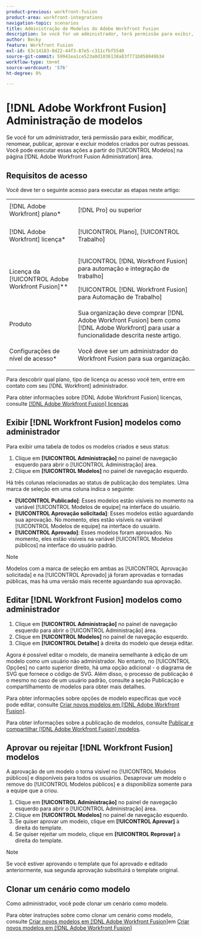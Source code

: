 ```yaml
---
product-previous: workfront-fusion
product-area: workfront-integrations
navigation-topic: scenarios
title: Administração de Modelos do Adobe Workfront Fusion
description: Se você for um administrador, terá permissão para exibir, modificar, renomear, publicar, aprovar e excluir modelos criados por outras pessoas. Você pode executar essas ações a partir do [!UICONTROL Modelos] na página [!DNL Adobe Workfront Fusion Administration] área.
author: Becky
feature: Workfront Fusion
exl-id: 63c14183-0d22-44f3-87e5-c311cfbf5540
source-git-commit: 59941ea1ce523a0d1036138a83f771b058049b34
workflow-type: tm+mt
source-wordcount: '576'
ht-degree: 0%

---
```


# [!DNL Adobe Workfront Fusion] Administração de modelos

Se você for um administrador, terá permissão para exibir, modificar, renomear, publicar, aprovar e excluir modelos criados por outras pessoas. Você pode executar essas ações a partir do [!UICONTROL Modelos] na página [!DNL Adobe Workfront Fusion Administration] área.

## Requisitos de acesso

Você deve ter o seguinte acesso para executar as etapas neste artigo:

<table style="table-layout:auto"> 
 <col> 
 <col> 
 <tbody> 
  <tr> 
    <td role="rowheader">[!DNL Adobe Workfront] plano*</td> 
   <td> <p>[!DNL Pro] ou superior</p> </td> 
  </tr>
   <tr data-mc-conditions="QuicksilverOrClassic.Draft mode"> 
    <td role="rowheader">[!DNL Adobe Workfront] licença*</td> 
    <td> <p>[!UICONTROL Plano], [!UICONTROL Trabalho]</p> </td> 
   </tr>
  <tr> 
   <td role="rowheader">Licença da [!UICONTROL Adobe Workfront Fusion]**</td> 
  <td> <p>[!UICONTROL [!DNL Workfront Fusion] para automação e integração de trabalho] </p><p>[!UICONTROL [!DNL Workfront Fusion] para Automação de Trabalho] </p>  </td>  
  </tr> 
  <tr> 
   <td role="rowheader">Produto</td> 
   <td>Sua organização deve comprar [!DNL Adobe Workfront Fusion] bem como [!DNL Adobe Workfront] para usar a funcionalidade descrita neste artigo.</td> 
  </tr> 
  <tr data-mc-conditions=""> 
   <td role="rowheader">Configurações de nível de acesso*</td> 
   <td> <p>Você deve ser um administrador do Workfront Fusion para sua organização.</p> </td> 
  </tr> 
 </tbody> 
</table>

Para descobrir qual plano, tipo de licença ou acesso você tem, entre em contato com seu [!DNL Workfront] administrador.

Para obter informações sobre [!DNL Adobe Workfront Fusion] licenças, consulte [[!DNL Adobe Workfront Fusion] licenças](../../../workfront-fusion/get-started/license-automation-vs-integration.md)

## Exibir [!DNL Workfront Fusion] modelos como administrador

Para exibir uma tabela de todos os modelos criados e seus status:

1. Clique em **[!UICONTROL Administração]** no painel de navegação esquerdo para abrir o [!UICONTROL Administração] área.
1. Clique em **[!UICONTROL Modelos]** no painel de navegação esquerdo.

Há três colunas relacionadas ao status de publicação dos templates. Uma marca de seleção em uma coluna indica o seguinte:

* **[!UICONTROL Publicado]**: Esses modelos estão visíveis no momento na variável [!UICONTROL Modelos de equipe] na interface do usuário.
* **[!UICONTROL Aprovação solicitada]**: Esses modelos estão aguardando sua aprovação. No momento, eles estão visíveis na variável [!UICONTROL Modelos de equipe] na interface do usuário.
* **[!UICONTROL Aprovado]**: Esses modelos foram aprovados. No momento, eles estão visíveis na variável [!UICONTROL Modelos públicos] na interface do usuário padrão.

>[!NOTE]
>
>Modelos com a marca de seleção em ambas as [!UICONTROL Aprovação solicitada] e na [!UICONTROL Aprovado] já foram aprovadas e tornadas públicas, mas há uma versão mais recente aguardando sua aprovação.

## Editar [!DNL Workfront Fusion] modelos como administrador

1. Clique em **[!UICONTROL Administração]** no painel de navegação esquerdo para abrir o [!UICONTROL Administração] área.
1. Clique em **[!UICONTROL Modelos]** no painel de navegação esquerdo.
1. Clique em **[!UICONTROL Detalhe]** à direita do modelo que deseja editar.

Agora é possível editar o modelo, de maneira semelhante à edição de um modelo como um usuário não administrador. No entanto, no [!UICONTROL Opções] no canto superior direito, há uma opção adicional - o diagrama de SVG que fornece o código de SVG. Além disso, o processo de publicação é o mesmo no caso de um usuário padrão, consulte a seção Publicação e compartilhamento de modelos para obter mais detalhes.

Para obter informações sobre opções de modelo específicas que você pode editar, consulte [Criar novos modelos em [!DNL Adobe Workfront Fusion]](../../../workfront-fusion/scenarios/templates/create-new-fusion-templates.md).

Para obter informações sobre a publicação de modelos, consulte [Publicar e compartilhar [!DNL Adobe Workfront Fusion] modelos](../../../workfront-fusion/scenarios/templates/publish-and-share-fusion-templates.md).

## Aprovar ou rejeitar [!DNL Workfront Fusion] modelos

A aprovação de um modelo o torna visível no [!UICONTROL Modelos públicos] e disponíveis para todos os usuários. Desaprovar um modelo o remove do [!UICONTROL Modelos públicos] e a disponibiliza somente para a equipe que a criou.

1. Clique em **[!UICONTROL Administração]** no painel de navegação esquerdo para abrir o [!UICONTROL Administração] área.
1. Clique em **[!UICONTROL Modelos]** no painel de navegação esquerdo.
1. Se quiser aprovar um modelo, clique em **[!UICONTROL Aprovar]** à direita do template.
1. Se quiser rejeitar um modelo, clique em **[!UICONTROL Reprovar]** à direita do template.

>[!NOTE]
>
>Se você estiver aprovando o template que foi aprovado e editado anteriormente, sua segunda aprovação substituirá o template original.

## Clonar um cenário como modelo

Como administrador, você pode clonar um cenário como modelo.

Para obter instruções sobre como clonar um cenário como modelo, consulte [Criar novos modelos em [!DNL Adobe Workfront Fusion]](../../../workfront-fusion/scenarios/templates/create-new-fusion-templates.md#create)em [Criar novos modelos em [!DNL Adobe Workfront Fusion]](../../../workfront-fusion/scenarios/templates/create-new-fusion-templates.md)
